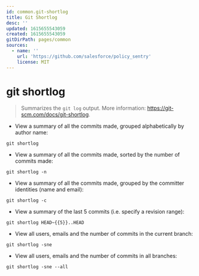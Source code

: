 ```yaml
---
id: common.git-shortlog
title: Git Shortlog
desc: ''
updated: 1615655543059
created: 1615655543059
gitDirPath: pages/common
sources:
  - name: ''
    url: 'https://github.com/salesforce/policy_sentry'
    license: MIT
---
```

# git shortlog

> Summarizes the `git log` output.
> More information: <https://git-scm.com/docs/git-shortlog>.

- View a summary of all the commits made, grouped alphabetically by author name:

`git shortlog`

- View a summary of all the commits made, sorted by the number of commits made:

`git shortlog -n`

- View a summary of all the commits made, grouped by the committer identities (name and email):

`git shortlog -c`

- View a summary of the last 5 commits (i.e. specify a revision range):

`git shortlog HEAD~{{5}}..HEAD`

- View all users, emails and the number of commits in the current branch:

`git shortlog -sne`

- View all users, emails and the number of commits in all branches:

`git shortlog -sne --all`

